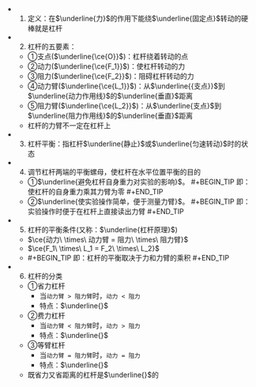 -
  1. 定义：在$\underline{力}$的作用下能绕$\underline{固定点}$转动的硬棒就是杠杆
-
  2. 杠杆的五要素：
	- ①支点($\underline{\ce{O}}$)：杠杆绕着转动的点
	- ②动力($\underline{\ce{F_1}}$)：使杠杆转动的力
	- ③阻力($\underline{\ce{F_2}}$)：阻碍杠杆转动的力
	- ④动力臂($\underline{\ce{L_1}}$)：从$\underline{{支点}}$到$\underline{动力作用线}$的$\underline{垂直}$距离
	- ⑤阻力臂($\underline{\ce{L_2}}$)：从$\underline{支点}$到$\underline{阻力作用线}$的$\underline{垂直}$距离
	- 杠杆的力臂不一定在杠杆上
-
  3. 杠杆平衡：指杠杆$\underline{静止}$或$\underline{匀速转动}$时的状态
-
  4. 调节杠杆两端的平衡螺母，使杠杆在水平位置平衡的目的
	- ①$\underline{避免杠杆自身重力对实验的影响}$。
	  #+BEGIN_TIP
	  即：使杠杆的自身重力乘其力臂为零
	  #+END_TIP
	- ②$\underline{使实验操作简单，便于测量力臂}$。
	  #+BEGIN_TIP
	  即：实验操作时便于在杠杆上直接读出力臂
	  #+END_TIP
-
  5. 杠杆的平衡条件(又称：$\underline{杠杆原理}$)
	- $\ce{动力\ \times\ 动力臂 = 阻力\ \times\ 阻力臂}$
	- $\ce{F_1\ \times\ L_1 = F_2\ \times\ L_2}$
	-
	  #+BEGIN_TIP
	  即：杠杆的平衡取决于力和力臂的乘积
	  #+END_TIP
-
  6. 杠杆的分类
	- ①省力杠杆
		- 当`动力臂 > 阻力臂`时，`动力 < 阻力`
		- 特点：$\underline{}$
	- ②费力杠杆
		- 当`动力臂 < 阻力臂`时，`动力 > 阻力`
		- 特点：$\underline{}$
	- ③等臂杠杆
		- 当`动力臂 = 阻力臂`时，`动力 = 阻力`
		- 特点：$\underline{}$
	- 既省力又省距离的杠杆是$\underline{}$的